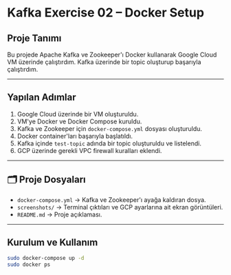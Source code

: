 # Kafka Exercise 02 – Docker Setup

##  Proje Tanımı
Bu projede Apache Kafka ve Zookeeper'ı Docker kullanarak Google Cloud VM üzerinde çalıştırdım. Kafka üzerinde bir topic oluşturup başarıyla çalıştırdım.

---

##  Yapılan Adımlar

1. Google Cloud üzerinde bir VM oluşturuldu.
2. VM'ye Docker ve Docker Compose kuruldu.
3. Kafka ve Zookeeper için `docker-compose.yml` dosyası oluşturuldu.
4. Docker container'ları başarıyla başlatıldı.
5. Kafka içinde `test-topic` adında bir topic oluşturuldu ve listelendi.
6. GCP üzerinde gerekli VPC firewall kuralları eklendi.

---

## 🗂 Proje Dosyaları

- `docker-compose.yml` → Kafka ve Zookeeper'ı ayağa kaldıran dosya.
- `screenshots/` → Terminal çıktıları ve GCP ayarlarına ait ekran görüntüleri.
- `README.md` → Proje açıklaması.

---

##  Kurulum ve Kullanım

```bash
sudo docker-compose up -d
sudo docker ps
